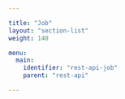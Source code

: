 ```yaml
---

title: "Job"
layout: "section-list"
weight: 140

menu:
  main:
    identifier: "rest-api-job"
    parent: "rest-api"

---
```

